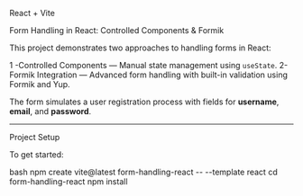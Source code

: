  React + Vite

Form Handling in React: Controlled Components & Formik

This project demonstrates two approaches to handling forms in React:

1 -Controlled Components — Manual state management using `useState`.
2- Formik Integration — Advanced form handling with built-in validation using Formik and Yup.

The form simulates a user registration process with fields for **username**, **email**, and **password**.

---

Project Setup

To get started:

bash
npm create vite@latest form-handling-react -- --template react
cd form-handling-react
npm install